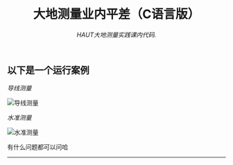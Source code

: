 <header>

<!--
  <<< Author notes: Course header >>>
  Include a 1280×640 image, course title in sentence case, and a concise description in emphasis.
  In your repository settings: enable template repository, add your 1280×640 social image, auto delete head branches.
  Add your open source license, GitHub uses MIT license.
-->

# 大地测量业内平差（C语言版）

_HAUT大地测量实践课内代码._

</header>

<!--
  <<< Author notes: Step 1 >>>
  Choose 3-5 steps for your course.
  The first step is always the hardest, so pick something easy!
  Link to docs.github.com for further explanations.
  Encourage users to open new tabs for steps!
-->

## 以下是一个运行案例

_导线测量_

![导线测量](https://github.com/user-attachments/assets/48e4803a-4195-43fb-8e38-957900d3d65c)


_水准测量_

![水准测量](https://github.com/user-attachments/assets/0b3fad7b-d928-4107-a062-ac7b9f05394c)

有什么问题都可以问哈
<footer>

<!--
  <<< Author notes: Footer >>>
  Add a link to get support, GitHub status page, code of conduct, license link.
-->

---



</footer>
